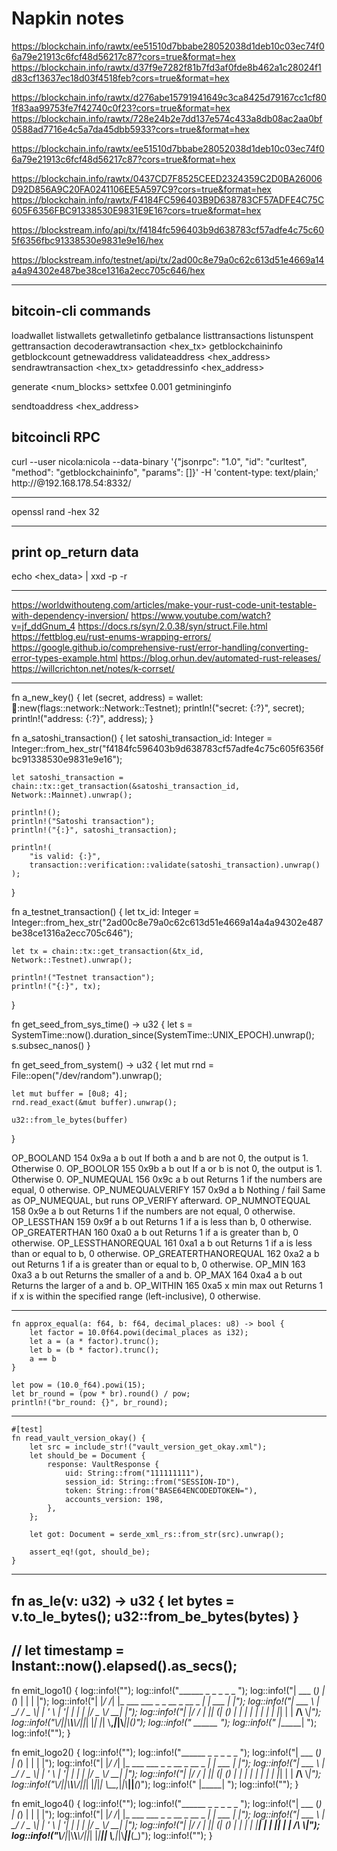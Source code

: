 # Napkin notes

https://blockchain.info/rawtx/ee51510d7bbabe28052038d1deb10c03ec74f06a79e21913c6fcf48d56217c87?cors=true&format=hex
https://blockchain.info/rawtx/d37f9e7282f81b7fd3af0fde8b462a1c28024f1d83cf13637ec18d03f4518feb?cors=true&format=hex

https://blockchain.info/rawtx/d276abe15791941649c3ca8425d79167cc1cf801f83aa99753fe7f42740c0f23?cors=true&format=hex
https://blockchain.info/rawtx/728e24b2e7dd137e574c433a8db08ac2aa0bf0588ad7716e4c5a7da45dbb5933?cors=true&format=hex


https://blockchain.info/rawtx/ee51510d7bbabe28052038d1deb10c03ec74f06a79e21913c6fcf48d56217c87?cors=true&format=hex

https://blockchain.info/rawtx/0437CD7F8525CEED2324359C2D0BA26006D92D856A9C20FA0241106EE5A597C9?cors=true&format=hex
https://blockchain.info/rawtx/F4184FC596403B9D638783CF57ADFE4C75C605F6356FBC91338530E9831E9E16?cors=true&format=hex

https://blockstream.info/api/tx/f4184fc596403b9d638783cf57adfe4c75c605f6356fbc91338530e9831e9e16/hex

https://blockstream.info/testnet/api/tx/2ad00c8e79a0c62c613d51e4669a14a4a94302e487be38ce1316a2ecc705c646/hex

----

## bitcoin-cli commands

loadwallet <name>
listwallets
getwalletinfo
getbalance
listtransactions
listunspent
gettransaction <txid>
decoderawtransaction <hex_tx>
getblockchaininfo
getblockcount
getnewaddress
validateaddress <hex_address>
sendrawtransaction <hex_tx>
getaddressinfo <hex_address>

generate <num_blocks>
settxfee 0.001
getmininginfo

sendtoaddress <hex_address> <amount>

## bitcoincli RPC

curl --user nicola:nicola --data-binary '{"jsonrpc": "1.0", "id": "curltest", "method": "getblockchaininfo", "params": []}' -H 'content-type: text/plain;' http://@192.168.178.54:8332/

----
openssl rand -hex 32

----

## print op_return data
echo <hex_data> | xxd -p -r

----

https://worldwithouteng.com/articles/make-your-rust-code-unit-testable-with-dependency-inversion/
https://www.youtube.com/watch?v=jf_ddGnum_4
https://docs.rs/syn/2.0.38/syn/struct.File.html
https://fettblog.eu/rust-enums-wrapping-errors/
https://google.github.io/comprehensive-rust/error-handling/converting-error-types-example.html
https://blog.orhun.dev/automated-rust-releases/
https://willcrichton.net/notes/k-corrset/

----

fn a_new_key() {
    let (secret, address) = wallet::key::new(flags::network::Network::Testnet);
    println!("secret: {:?}", secret);
    println!("address: {:?}", address);
}

fn a_satoshi_transaction() {
    let satoshi_transaction_id: Integer =
        Integer::from_hex_str("f4184fc596403b9d638783cf57adfe4c75c605f6356fbc91338530e9831e9e16");

    let satoshi_transaction = chain::tx::get_transaction(&satoshi_transaction_id, Network::Mainnet).unwrap();

    println!();
    println!("Satoshi transaction");
    println!("{:}", satoshi_transaction);

    println!(
        "is valid: {:}",
        transaction::verification::validate(satoshi_transaction).unwrap()
    );
}

fn a_testnet_transaction() {
    let tx_id: Integer = Integer::from_hex_str("2ad00c8e79a0c62c613d51e4669a14a4a94302e487be38ce1316a2ecc705c646");

    let tx = chain::tx::get_transaction(&tx_id, Network::Testnet).unwrap();

    println!("Testnet transaction");
    println!("{:}", tx);
}

fn get_seed_from_sys_time() -> u32 {
    let s = SystemTime::now().duration_since(SystemTime::UNIX_EPOCH).unwrap();
    s.subsec_nanos()
}

fn get_seed_from_system() -> u32 {
    let mut rnd = File::open("/dev/random").unwrap();

    let mut buffer = [0u8; 4];
    rnd.read_exact(&mut buffer).unwrap();

    u32::from_le_bytes(buffer)
}

OP_BOOLAND 	154 	0x9a 	a b 	out 	If both a and b are not 0, the output is 1. Otherwise 0.
OP_BOOLOR 	155 	0x9b 	a b 	out 	If a or b is not 0, the output is 1. Otherwise 0.
OP_NUMEQUAL 	156 	0x9c 	a b 	out 	Returns 1 if the numbers are equal, 0 otherwise.
OP_NUMEQUALVERIFY 	157 	0x9d 	a b 	Nothing / fail 	Same as OP_NUMEQUAL, but runs OP_VERIFY afterward.
OP_NUMNOTEQUAL 	158 	0x9e 	a b 	out 	Returns 1 if the numbers are not equal, 0 otherwise.
OP_LESSTHAN 	159 	0x9f 	a b 	out 	Returns 1 if a is less than b, 0 otherwise.
OP_GREATERTHAN 	160 	0xa0 	a b 	out 	Returns 1 if a is greater than b, 0 otherwise.
OP_LESSTHANOREQUAL 	161 	0xa1 	a b 	out 	Returns 1 if a is less than or equal to b, 0 otherwise.
OP_GREATERTHANOREQUAL 	162 	0xa2 	a b 	out 	Returns 1 if a is greater than or equal to b, 0 otherwise.
OP_MIN 	163 	0xa3 	a b 	out 	Returns the smaller of a and b.
OP_MAX 	164 	0xa4 	a b 	out 	Returns the larger of a and b.
OP_WITHIN 	165 	0xa5 	x min max 	out 	Returns 1 if x is within the specified range (left-inclusive), 0 otherwise. 

--------------------


    fn approx_equal(a: f64, b: f64, decimal_places: u8) -> bool {
        let factor = 10.0f64.powi(decimal_places as i32);
        let a = (a * factor).trunc();
        let b = (b * factor).trunc();
        a == b
    }

    let pow = (10.0_f64).powi(15);
    let br_round = (pow * br).round() / pow;
    println!("br_round: {}", br_round);

--------------------
    #[test]
    fn read_vault_version_okay() {
        let src = include_str!("vault_version_get_okay.xml");
        let should_be = Document {
            response: VaultResponse {
                uid: String::from("111111111"),
                session_id: String::from("SESSION-ID"),
                token: String::from("BASE64ENCODEDTOKEN="),
                accounts_version: 198,
            },
        };

        let got: Document = serde_xml_rs::from_str(src).unwrap();

        assert_eq!(got, should_be);
    }
----------------
fn as_le(v: u32) -> u32 {
    let bytes = v.to_le_bytes();
    u32::from_be_bytes(bytes)
}
----------------
// let timestamp = Instant::now().elapsed().as_secs();
----------------
fn emit_logo1() {
    log::info!("");
    log::info!("______ _ _            _                    _           _ ");
    log::info!("| ___ (_) |          (_)                  | |         | |");
    log::info!("| |_/ /_| |_ ___ ___  _ _ __    _ __ _   _| | ___  ___| |");
    log::info!("| ___ \\ | __/ __/ _ \\| | '_ \\  | '__| | | | |/ _ \\/ __| |");
    log::info!("| |_/ / | || (_| (_) | | | | | | |  | |_| | |  __/\\__ \\_|");
    log::info!("\\____/|_|\\__\\___\\___/|_|_| |_| |_|   \\__,_|_|\\___||___(_)");
    log::info!("                            ______                        ");
    log::info!("                           |______|                       ");
    log::info!("");
}

fn emit_logo2() {
    log::info!("");
    log::info!("______ _ _            _                    _           _ ");
    log::info!("| ___ (_) |          (_)                  | |         | |");
    log::info!("| |_/ /_| |_ ___ ___  _ _ __    _ __ _   _| | ___  ___| |");
    log::info!("| ___ \\ | __/ __/ _ \\| | '_ \\  | '__| | | | |/ _ \\/ __| |");
    log::info!("| |_/ / | || (_| (_) | | | | | | |  | |_| | |  __/\\__ \\_|");
    log::info!("\\____/|_|\\__\\___\\___/|_|_| |_|_|_|   \\__,_|_|\\___||___(_)");
    log::info!("                           |_____|                       ");
    log::info!("");
}

fn emit_logo4() {
    log::info!("");
    log::info!("______ _ _            _                         _           _ ");
    log::info!("| ___ (_) |          (_)                       | |         | |");
    log::info!("| |_/ /_| |_ ___ ___  _ _ __         _ __ _   _| | ___  ___| |");
    log::info!("| ___ \\ | __/ __/ _ \\| | '_ \\       | '__| | | | |/ _ \\/ __| |");
    log::info!("| |_/ / | || (_| (_) | | | | |______| |  | |_| | |  __/\\__ \\_|");
    log::info!("\\____/|_|\\__\\___\\___/|_|_| |_|______|_|   \\__,_|_|\\___||___(_)");
    log::info!("");
}

